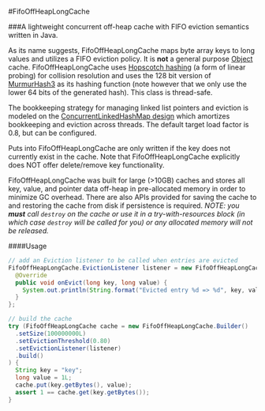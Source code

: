 #FifoOffHeapLongCache

###A lightweight concurrent off-heap cache with FIFO eviction semantics written in Java.

As its name suggests, FifoOffHeapLongCache maps byte array keys to long values and utilizes a FIFO eviction policy.
It is **not** a general purpose [Object](https://docs.oracle.com/javase/8/docs/api/java/lang/Object.html) cache. 
FifoOffHeapLongCache uses [Hopscotch hashing](https://en.wikipedia.org/wiki/Hopscotch_hashing) (a form of linear probing) for collision
resolution and uses the 128 bit version of [MurmurHash3](https://code.google.com/p/smhasher/wiki/MurmurHash3) as its hashing function
(note however that we only use the lower 64 bits of the generated hash). This class is thread-safe.

The bookkeeping strategy for managing linked list pointers and eviction is modeled on
the [ConcurrentLinkedHashMap design](https://github.com/ben-manes/concurrentlinkedhashmap/wiki/Design) which amortizes bookkeeping and 
eviction across threads. The default target load factor is 0.8, but can be configured.

Puts into FifoOffHeapLongCache are only written if the key does not currently exist in the cache. 
Note that FifoOffHeapLongCache explicitly does NOT offer delete/remove key functionality.

FifoOffHeapLongCache was built for large (>10GB) caches and stores all key, value, and pointer data 
off-heap in pre-allocated memory in order to minimize GC overhead. There are also APIs provided for 
saving the cache to and restoring the cache from disk if persistence is required. *NOTE: you __must__ call `destroy`
on the cache or use it in a try-with-resources block (in which case `destroy` will be called for you)
or any allocated memory will not be released.*

####Usage
```java
// add an Eviction listener to be called when entries are evicted
FifoOffHeapLongCache.EvictionListener listener = new FifoOffHeapLongCache.EvictionListener() {
  @Override
  public void onEvict(long key, long value) {
    System.out.println(String.format("Evicted entry %d => %d", key, value));
  }
};

// build the cache
try (FifoOffHeapLongCache cache = new FifoOffHeapLongCache.Builder()
  .setSize(100000000L)
  .setEvictionThreshold(0.80)
  .setEvictionListener(listener)
  .build()
) {
  String key = "key";
  long value = 1L;
  cache.put(key.getBytes(), value);
  assert 1 == cache.get(key.getBytes());
}
```
